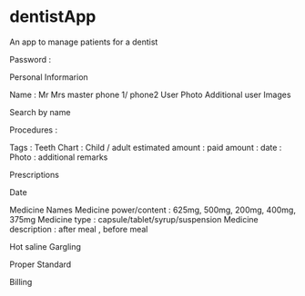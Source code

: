 # dentistApp

An app to manage patients for a dentist

Password :

Personal Informarion

Name : Mr Mrs master
phone 1/ phone2
User Photo
Additional user Images

Search by name

Procedures :

Tags :
Teeth Chart : Child / adult
estimated amount :
paid amount :
date :
Photo :
additional remarks

Prescriptions

Date

Medicine Names
Medicine power/content : 625mg, 500mg, 200mg, 400mg, 375mg
Medicine type : capsule/tablet/syrup/suspension
Medicine description : after meal , before meal

Hot saline Gargling

Proper Standard

Billing
